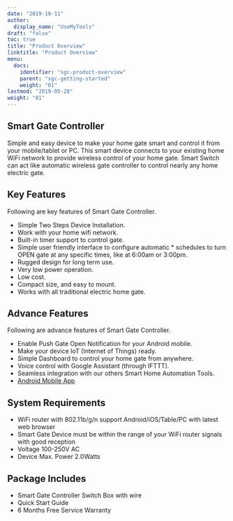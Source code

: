```yaml
---
date: "2019-10-11"
author:
  display_name: "UseMyTools"
draft: "false"
toc: true
title: "Product Overview"
linktitle: "Product Overview"
menu:
  docs:
    identifier: "sgc-product-overview"
    parent: "sgc-getting-started"
    weight: "01"
lastmod: "2019-05-28"
weight: "01"
---
```


## Smart Gate Controller ##

Simple and easy device to make your home gate smart and control it from your mobile/tablet or PC. This smart device connects to your existing home WiFi network to provide wireless control of your home gate. Smart Switch can act like automatic wireless gate controller to control nearly any home electric gate.

## Key Features ##

Following are key features of Smart Gate Controller.

* Simple Two Steps Device Installation.
* Work with your home wifi network.
* Built-in timer support to control gate.
* Simple user friendly interface to configure automatic * schedules to turn OPEN gate at any specific times, like at 6:00am or 3:00pm.
* Rugged design for long term use.
* Very low power operation.
* Low cost.
* Compact size, and easy to mount.
* Works with all traditional electric home gate.


## Advance Features ##

Following are advance features of Smart Gate Controller.

* Enable Push Gate Open Notification for your Android mobile.
* Make your device IoT (Internet of Things) ready.
* Simple Dashboard to control your home gate from anywhere.
* Voice control with Google Assistant (through IFTTT).
* Seamless integration with our others Smart Home Automation Tools.
* [Android Mobile App](https://play.google.com/store/apps/details?id=net.usemytools.usemytoolsautomation)

## System Requirements ##

* WiFi router with 802.11b/g/n support
Android/iOS/Table/PC with latest web browser
* Smart Gate Device must be within the range of your WiFi router signals with good reception
* Voltage 100-250V AC
* Device Max. Power 2.0Watts


## Package Includes ##

* Smart Gate Controller Switch Box with wire
* Quick Start Guide
* 6 Months Free Service Warranty
